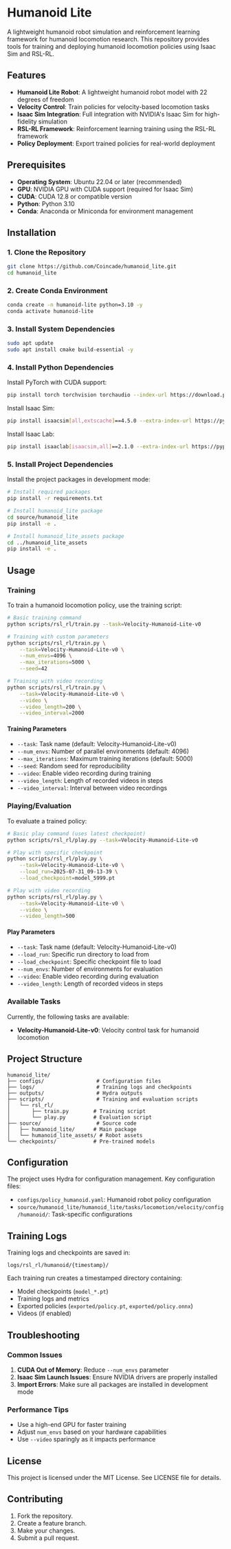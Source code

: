 # Humanoid Lite

A lightweight humanoid robot simulation and reinforcement learning framework for humanoid locomotion research. This repository provides tools for training and deploying humanoid locomotion policies using Isaac Sim and RSL-RL.

## Features

- **Humanoid Lite Robot**: A lightweight humanoid robot model with 22 degrees of freedom
- **Velocity Control**: Train policies for velocity-based locomotion tasks
- **Isaac Sim Integration**: Full integration with NVIDIA's Isaac Sim for high-fidelity simulation
- **RSL-RL Framework**: Reinforcement learning training using the RSL-RL framework
- **Policy Deployment**: Export trained policies for real-world deployment

## Prerequisites

- **Operating System**: Ubuntu 22.04 or later (recommended)
- **GPU**: NVIDIA GPU with CUDA support (required for Isaac Sim)
- **CUDA**: CUDA 12.8 or compatible version
- **Python**: Python 3.10
- **Conda**: Anaconda or Miniconda for environment management

## Installation

### 1. Clone the Repository

```bash
git clone https://github.com/Coincade/humanoid_lite.git
cd humanoid_lite
```

### 2. Create Conda Environment

```bash
conda create -n humanoid-lite python=3.10 -y
conda activate humanoid-lite
```

### 3. Install System Dependencies

```bash
sudo apt update
sudo apt install cmake build-essential -y
```

### 4. Install Python Dependencies

Install PyTorch with CUDA support:
```bash
pip install torch torchvision torchaudio --index-url https://download.pytorch.org/whl/cu128
```

Install Isaac Sim:
```bash
pip install isaacsim[all,extscache]==4.5.0 --extra-index-url https://pypi.nvidia.com
```

Install Isaac Lab:
```bash
pip install isaaclab[isaacsim,all]==2.1.0 --extra-index-url https://pypi.nvidia.com
```

### 5. Install Project Dependencies

Install the project packages in development mode:
```bash
# Install required packages
pip install -r requirements.txt

# Install humanoid_lite package
cd source/humanoid_lite
pip install -e .

# Install humanoid_lite_assets package
cd ../humanoid_lite_assets
pip install -e .
```

## Usage

### Training

To train a humanoid locomotion policy, use the training script:

```bash
# Basic training command
python scripts/rsl_rl/train.py --task=Velocity-Humanoid-Lite-v0

# Training with custom parameters
python scripts/rsl_rl/train.py \
    --task=Velocity-Humanoid-Lite-v0 \
    --num_envs=4096 \
    --max_iterations=5000 \
    --seed=42

# Training with video recording
python scripts/rsl_rl/train.py \
    --task=Velocity-Humanoid-Lite-v0 \
    --video \
    --video_length=200 \
    --video_interval=2000
```

#### Training Parameters

- `--task`: Task name (default: Velocity-Humanoid-Lite-v0)
- `--num_envs`: Number of parallel environments (default: 4096)
- `--max_iterations`: Maximum training iterations (default: 5000)
- `--seed`: Random seed for reproducibility
- `--video`: Enable video recording during training
- `--video_length`: Length of recorded videos in steps
- `--video_interval`: Interval between video recordings

### Playing/Evaluation

To evaluate a trained policy:

```bash
# Basic play command (uses latest checkpoint)
python scripts/rsl_rl/play.py --task=Velocity-Humanoid-Lite-v0

# Play with specific checkpoint
python scripts/rsl_rl/play.py \
    --task=Velocity-Humanoid-Lite-v0 \
    --load_run=2025-07-31_09-13-39 \
    --load_checkpoint=model_5999.pt

# Play with video recording
python scripts/rsl_rl/play.py \
    --task=Velocity-Humanoid-Lite-v0 \
    --video \
    --video_length=500
```

#### Play Parameters

- `--task`: Task name (default: Velocity-Humanoid-Lite-v0)
- `--load_run`: Specific run directory to load from
- `--load_checkpoint`: Specific checkpoint file to load
- `--num_envs`: Number of environments for evaluation
- `--video`: Enable video recording during evaluation
- `--video_length`: Length of recorded videos in steps

### Available Tasks

Currently, the following tasks are available:

- **Velocity-Humanoid-Lite-v0**: Velocity control task for humanoid locomotion

## Project Structure

```
humanoid_lite/
├── configs/                 # Configuration files
├── logs/                    # Training logs and checkpoints
├── outputs/                 # Hydra outputs
├── scripts/                 # Training and evaluation scripts
│   └── rsl_rl/
│       ├── train.py        # Training script
│       └── play.py         # Evaluation script
├── source/                  # Source code
│   ├── humanoid_lite/      # Main package
│   └── humanoid_lite_assets/ # Robot assets
└── checkpoints/            # Pre-trained models
```

## Configuration

The project uses Hydra for configuration management. Key configuration files:

- `configs/policy_humanoid.yaml`: Humanoid robot policy configuration
- `source/humanoid_lite/humanoid_lite/tasks/locomotion/velocity/config/humanoid/`: Task-specific configurations

## Training Logs

Training logs and checkpoints are saved in:
```
logs/rsl_rl/humanoid/{timestamp}/
```

Each training run creates a timestamped directory containing:
- Model checkpoints (`model_*.pt`)
- Training logs and metrics
- Exported policies (`exported/policy.pt`, `exported/policy.onnx`)
- Videos (if enabled)

## Troubleshooting

### Common Issues

1. **CUDA Out of Memory**: Reduce `--num_envs` parameter
2. **Isaac Sim Launch Issues**: Ensure NVIDIA drivers are properly installed
3. **Import Errors**: Make sure all packages are installed in development mode

### Performance Tips

- Use a high-end GPU for faster training
- Adjust `num_envs` based on your hardware capabilities
- Use `--video` sparingly as it impacts performance

## License

This project is licensed under the MIT License. See LICENSE file for details.

## Contributing

1. Fork the repository.
2. Create a feature branch.
3. Make your changes.
4. Submit a pull request.